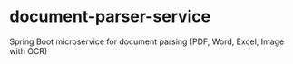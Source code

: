 # document-parser-service
Spring Boot microservice for document parsing (PDF, Word, Excel, Image with OCR)
